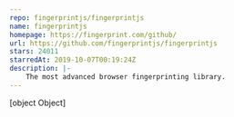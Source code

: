 ```yaml
---
repo: fingerprintjs/fingerprintjs
name: fingerprintjs
homepage: https://fingerprint.com/github/
url: https://github.com/fingerprintjs/fingerprintjs
stars: 24011
starredAt: 2019-10-07T00:19:24Z
description: |-
    The most advanced browser fingerprinting library.
---
```


[object Object]
